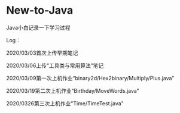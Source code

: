 # New-to-Java
Java小白记录一下学习过程

Log：

2020/03/03首次上传早期笔记

2020/03/06上传“工具类与常用算法”笔记

2020/03/09第一次上机作业“binary2d/Hex2binary/Multiply/Plus.java”

2020/03/19第二次上机作业“Birthday/MoveWords.java”

2020/0326第三次上机作业"Time/TimeTest.java"

